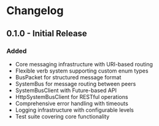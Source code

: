 # Changelog

## 0.1.0 - Initial Release

### Added
- Core messaging infrastructure with URI-based routing
- Flexible verb system supporting custom enum types
- BusPacket for structured message format
- SystemBus for message routing between peers
- SystemBusClient with Future-based API
- HttpSystemBusClient for RESTful operations
- Comprehensive error handling with timeouts
- Logging infrastructure with configurable levels
- Test suite covering core functionality
